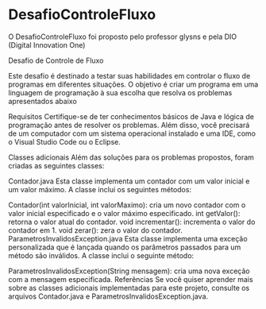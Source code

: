 # DesafioControleFluxo


O DesafioControleFluxo foi proposto pelo professor glysns e pela DIO (Digital Innovation One)


Desafio de Controle de Fluxo

Este desafio é destinado a testar suas habilidades em controlar o fluxo de programas em diferentes situações. O objetivo é criar um programa em uma linguagem de programação à sua escolha que resolva os problemas apresentados abaixo


Requisitos
Certifique-se de ter conhecimentos básicos de Java e lógica de programação antes de resolver os problemas. Além disso, você precisará de um computador com um sistema operacional instalado e uma IDE, como o Visual Studio Code ou o Eclipse.

Classes adicionais
Além das soluções para os problemas propostos, foram criadas as seguintes classes:

Contador.java
Esta classe implementa um contador com um valor inicial e um valor máximo. A classe inclui os seguintes métodos:

Contador(int valorInicial, int valorMaximo): cria um novo contador com o valor inicial especificado e o valor máximo especificado.
int getValor(): retorna o valor atual do contador.
void incrementar(): incrementa o valor do contador em 1.
void zerar(): zera o valor do contador.
ParametrosInvalidosException.java
Esta classe implementa uma exceção personalizada que é lançada quando os parâmetros passados para um método são inválidos. A classe inclui o seguinte método:

ParametrosInvalidosException(String mensagem): cria uma nova exceção com a mensagem especificada.
Referências
Se você quiser aprender mais sobre as classes adicionais implementadas para este projeto, consulte os arquivos Contador.java e ParametrosInvalidosException.java.
